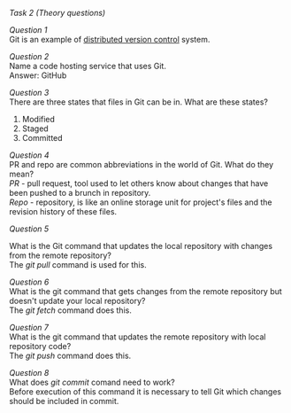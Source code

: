 _Task 2 (Theory questions)_

_Question 1_<br>
Git is an example of <u> distributed version control</u> system. <br>

_Question 2_<br>
Name a code hosting service that uses Git.<br>
Answer: GitHub <br>

_Question 3_<br>
There are three states that files in Git can be in. What are these states? <br>
1. Modified <br>
2. Staged <br>
3. Committed <br>

_Question 4_ <br>
PR and repo are common abbreviations in the world of Git. What do they mean?<br>
_PR_ - pull request, tool used to let others know about changes that have been pushed to a brunch in repository.<br>
_Repo_ - repository, is like an online storage unit for project's files and the revision history of these files.<br>

_Question 5_ <br>

What is the Git command that updates the local repository with changes from the remote repository?<br>
The _git pull_ command is used for this.

_Question 6_ <br>
What is the git command that gets changes from the remote repository but doesn't update your local repository?<br>
The _git fetch_ command does this.

_Question 7_ <br>
What is the git command that updates the remote repository with local repository code?<br>
The _git push_ command does this.

_Question 8_ <br>
What does _git commit_ comand need to work?<br>
Before execution of this command it is necessary to tell Git which changes should be included in commit. 


